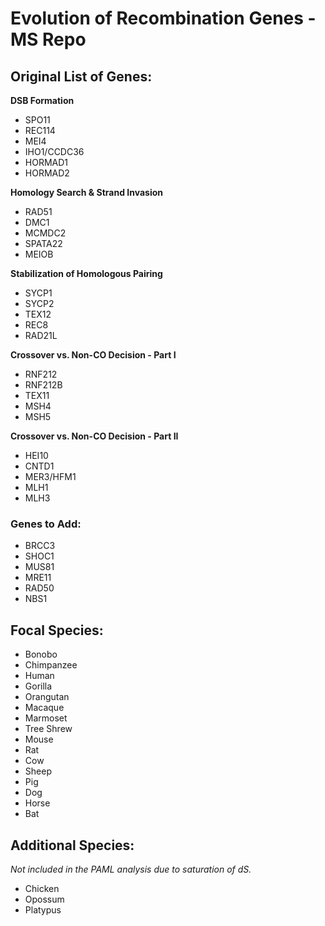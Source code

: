 # Evolution of Recombination Genes - MS Repo

## Original List of Genes:
**DSB Formation**
- SPO11
- REC114
- MEI4 
- IHO1/CCDC36
- HORMAD1
- HORMAD2

**Homology Search & Strand Invasion**
- RAD51
- DMC1
- MCMDC2
- SPATA22
- MEIOB

**Stabilization of Homologous Pairing**
- SYCP1
- SYCP2
- TEX12
- REC8
- RAD21L

**Crossover vs. Non-CO Decision - Part I**
- RNF212
- RNF212B
- TEX11
- MSH4
- MSH5

**Crossover vs. Non-CO Decision - Part II**
- HEI10
- CNTD1
- MER3/HFM1
- MLH1
- MLH3

### Genes to Add:
- BRCC3
- SHOC1
- MUS81
- MRE11
- RAD50
- NBS1

## Focal Species:
- Bonobo
- Chimpanzee
- Human
- Gorilla
- Orangutan
- Macaque
- Marmoset
- Tree Shrew
- Mouse
- Rat
- Cow
- Sheep
- Pig
- Dog
- Horse
- Bat

## Additional Species:
*Not included in the PAML analysis due to saturation of dS.*
- Chicken
- Opossum
- Platypus
